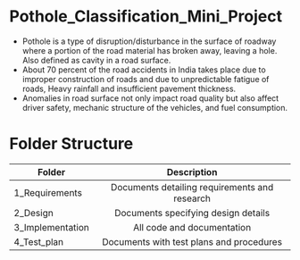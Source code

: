 # Pothole_Classification_Mini_Project

- Pothole is a type of disruption/disturbance in the surface of roadway where a portion of the road material has broken away, leaving a hole. Also defined as cavity in a road surface.
- About 70 percent of the road accidents in India takes place due to improper construction of roads and due to unpredictable fatigue of roads, Heavy rainfall and insufficient pavement thickness.
- Anomalies in road surface not only impact road quality but also affect driver safety, mechanic structure of the vehicles, and fuel consumption.

# Folder Structure
| Folder        | Description           | 
| ------------- |:-------------:| 
| 1_Requirements    | Documents detailing requirements and research | 
| 2_Design    | 	Documents specifying design details | 
| 3_Implementation    | All code and documentation      |   
| 4_Test_plan    |Documents with test plans and procedures |
